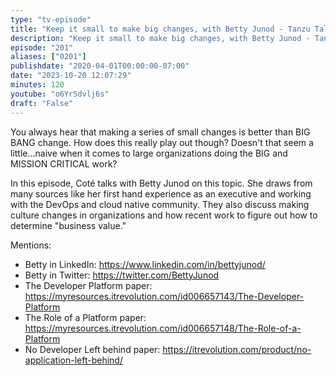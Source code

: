 ```yaml
---
type: "tv-episode"
title: "Keep it small to make big changes, with Betty Junod - Tanzu Talk"
description: "Keep it small to make big changes, with Betty Junod - Tanzu Talk"
episode: "201"
aliases: ["0201"]
publishdate: "2020-04-01T00:00:00-07:00"
date: "2023-10-20 12:07:29"
minutes: 120
youtube: "o6YrSdvlj6s"
draft: "False"
---
```


You always hear that making a series of small changes is better than BIG BANG change. How does this really play out though? Doesn't that seem a little...naive when it comes to large organizations doing the BIG and MISSION CRITICAL work? 

In this episode, Coté talks with Betty Junod on this topic. She draws from many sources like her first hand experience as an executive and working with the DevOps and cloud native community. They also discuss making culture changes in organizations and how recent work to figure out how to determine "business value."

Mentions:

- Betty in LinkedIn: https://www.linkedin.com/in/bettyjunod/
- Betty in Twitter: https://twitter.com/BettyJunod
- The Developer Platform paper: https://myresources.itrevolution.com/id006657143/The-Developer-Platform
- The Role of a Platform paper: https://myresources.itrevolution.com/id006657148/The-Role-of-a-Platform
- No Developer Left behind paper: https://itrevolution.com/product/no-application-left-behind/
